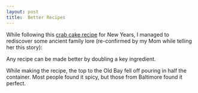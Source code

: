 ```yaml
---
layout: post
title:  Better Recipes
---
```




While following this [crab cake recipe](https://www.foodandwine.com/recipes/baltimore-style-crab-cakes) for New Years, I managed to rediscover some ancient family lore (re-confirmed by my Mom while telling her this story):

   Any recipe can be made better by doubling a key ingredient. 

While making the recipe, the top to the Old Bay fell off pouring in half the container.  Most people found it spicy, but those from Baltimore found it perfect. 
